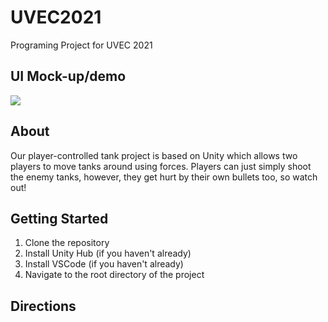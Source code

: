 # UVEC2021
Programing Project for UVEC 2021
## UI Mock-up/demo
![](sheet_tanks.png)

## About
Our player-controlled tank project is based on Unity which allows two players to move tanks around using forces. Players can just simply shoot the enemy tanks, however, they get hurt by their own bullets too, so watch out! 


## Getting Started

1. Clone the repository
2. Install Unity Hub (if you haven't already)
3. Install VSCode (if you haven't already)
4. Navigate to the root directory of the project

## Directions 



